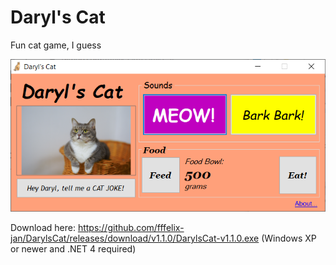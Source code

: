 # Daryl's Cat
 Fun cat game, I guess  
 
 ![MEOW! It's a screenshot!](https://raw.githubusercontent.com/fffelix-jan/DarylsCat/main/cat_screenshot.png)
 
 Download here: https://github.com/fffelix-jan/DarylsCat/releases/download/v1.1.0/DarylsCat-v1.1.0.exe  (Windows XP or newer and .NET 4 required)
